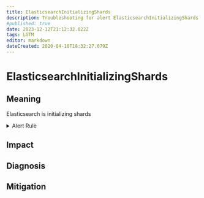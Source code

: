 ```yaml
---
title: ElasticsearchInitializingShards
description: Troubleshooting for alert ElasticsearchInitializingShards
#published: true
date: 2023-12-12T21:12:32.022Z
tags: LGTM
editor: markdown
dateCreated: 2020-04-10T18:32:27.079Z
---
```


# ElasticsearchInitializingShards

## Meaning
[//]: # "Short paragraph that explains what the alert means"
Elasticsearch is initializing shards

<details>
  <summary>Alert Rule</summary>

  ```yaml
alert: ElasticsearchInitializingShards
expr: elasticsearch_cluster_health_initializing_shards > 0
for: 0m
labels:
    severity: info
annotations:
    summary: Elasticsearch initializing shards (instance {{ $labels.instance }})
    description: |-
        Elasticsearch is initializing shards
          VALUE = {{ $value }}
          LABELS = {{ $labels }}
    runbook: https://github.com/srerun/prometheus-alerts/content/runbooks/ElasticsearchInitializingShards

  ```
</details>


## Impact
[//]: # "What could / will happen if the alert is not addressed"



## Diagnosis
[//]: # "Steps to take to identify the cause of the problem"



## Mitigation
[//]: # "The steps necessary to resolve the alert"
